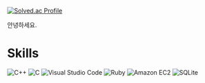 [![Solved.ac Profile](http://mazassumnida.wtf/api/v2/generate_badge?boj=we12223)](https://solved.ac/we12223/)

안녕하세요.


# Skills
![C++](https://img.shields.io/badge/C++%20-00599C.svg?&style=for-the-badge&logo=C%2B%2B&logoColor=white)
![C](https://img.shields.io/badge/C%20-A8B9CC.svg?&style=for-the-badge&logo=C&logoColor=white)
![Visual Studio Code](https://img.shields.io/badge/Visual%20Studio%20Code-007ACC.svg?&style=for-the-badge&logo=Visual%20Studio%20Code&logoColor=white)
![Ruby](https://img.shields.io/badge/Ruby%20-CC342D.svg?&style=for-the-badge&logo=Ruby%20Script&logoColor=white)
![Amazon EC2](https://img.shields.io/badge/Amazon%20EC2%20-FF9900.svg?&style=for-the-badge&logo=Amazon%20EC2&logoColor=white)
![SQLite](https://img.shields.io/badge/SQLite-003B57.svg?&style=for-the-badge&logo=SQLite%20EC2&logoColor=white)
